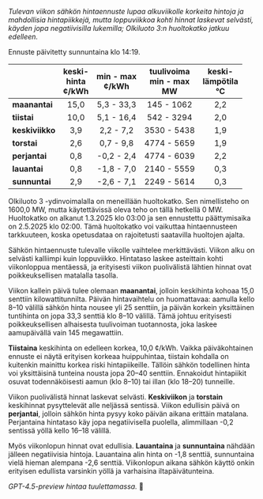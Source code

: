 *Tulevan viikon sähkön hintaennuste lupaa alkuviikolle korkeita hintoja ja mahdollisia hintapiikkejä, mutta loppuviikkoa kohti hinnat laskevat selvästi, käyden jopa negatiivisilla lukemilla; Olkiluoto 3:n huoltokatko jatkuu edelleen.*

Ennuste päivitetty sunnuntaina klo 14:19.

|             | keski-<br>hinta<br>¢/kWh | min - max<br>¢/kWh | tuulivoima<br>min - max<br>MW | keski-<br>lämpötila<br>°C |
|:------------|:------------------------:|:------------------:|:----------------------------:|:--------------------------:|
| **maanantai**  |          15,0           |     5,3 - 33,3     |         145 - 1062          |            2,2             |
| **tiistai**    |          10,0           |     5,1 - 16,4     |         542 - 3294          |            2,0             |
| **keskiviikko**|           3,9           |     2,2 - 7,2      |        3530 - 5438          |            1,9             |
| **torstai**    |           2,6           |     0,7 - 9,8      |        4774 - 5659          |            1,9             |
| **perjantai**  |           0,8           |    -0,2 - 2,4      |        4774 - 6039          |            2,2             |
| **lauantai**   |           0,8           |    -1,8 - 7,0      |        2140 - 5559          |            0,3             |
| **sunnuntai**  |           2,9           |    -2,6 - 7,1      |        2249 - 5614          |            0,3             |

Olkiluoto 3 -ydinvoimalalla on meneillään huoltokatko. Sen nimellisteho on 1600,0 MW, mutta käytettävissä oleva teho on tällä hetkellä 0 MW. Huoltokatko on alkanut 1.3.2025 klo 03:00 ja sen ennustettu päättymisaika on 2.5.2025 klo 02:00. Tämä huoltokatko voi vaikuttaa hintaennusteen tarkkuuteen, koska opetusdataa on rajoitetusti saatavilla huoltojen ajalta.

Sähkön hintaennuste tulevalle viikolle vaihtelee merkittävästi. Viikon alku on selvästi kalliimpi kuin loppuviikko. Hintataso laskee asteittain kohti viikonloppua mentäessä, ja erityisesti viikon puolivälistä lähtien hinnat ovat poikkeuksellisen matalalla tasolla.

Viikon kallein päivä tulee olemaan **maanantai**, jolloin keskihinta kohoaa 15,0 senttiin kilowattitunnilta. Päivän hintavaihtelu on huomattavaa: aamulla kello 8–10 välillä sähkön hinta nousee yli 25 senttiin, ja päivän korkein yksittäinen tuntihinta on jopa 33,3 senttiä klo 8–10 välillä. Tämä johtuu erityisesti poikkeuksellisen alhaisesta tuulivoiman tuotannosta, joka laskee aamupäivällä vain 145 megawattiin. 

**Tiistaina** keskihinta on edelleen korkea, 10,0 ¢/kWh. Vaikka päiväkohtainen ennuste ei näytä erityisen korkeaa huippuhintaa, tiistain kohdalla on kuitenkin mainittu korkea riski hintapiikeille. Tällöin sähkön todellinen hinta voi yksittäisinä tunteina nousta jopa 20–40 senttiin. Ennakoidut hintapiikit osuvat todennäköisesti aamun (klo 8–10) tai illan (klo 18–20) tunneille.

Viikon puolivälistä hinnat laskevat selvästi. **Keskiviikon** ja **torstain** keskihinnat pysyttelevät alle neljässä sentissä. Viikon edullisin päivä on **perjantai**, jolloin sähkön hinta pysyy koko päivän aikana erittäin matalana. Perjantaina hintataso käy jopa negatiivisella puolella, alimmillaan -0,2 sentissä yöllä kello 16–18 välillä.

Myös viikonlopun hinnat ovat edullisia. **Lauantaina** ja **sunnuntaina** nähdään jälleen negatiivisia hintoja. Lauantaina alin hinta on -1,8 senttiä, sunnuntaina vielä hieman alempana -2,6 senttiä. Viikonlopun aikana sähkön käyttö onkin erityisen edullista varsinkin yöllä ja varhaisina iltapäivätunteina.

*GPT-4.5-preview hintaa tuulettamassa.* 🍃
